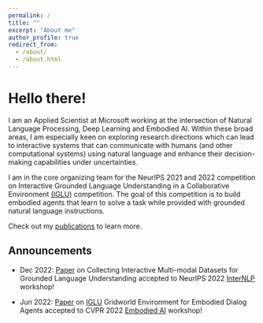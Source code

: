 ```yaml
---
permalink: /
title: ""
excerpt: "About me"
author_profile: true
redirect_from: 
  - /about/
  - /about.html
---
```




Hello there!
======
I am an Applied Scientist at Microsoft working at the intersection of Natural Language Processing, Deep Learning and Embodied AI. Within these broad areas, I am especially keen on exploring research directions which can lead to interactive systems that can communicate with humans (and other computational systems) using natural language and enhance their decision-making capabilities under uncertainties. 

I am in the core organizing team for the NeurIPS 2021 and 2022 competition on Interactive Grounded Language Understanding in a Collaborative Environment [(IGLU)](https://www.iglu-contest.net/) competition. The goal of this competition is to build embodied agents that learn to solve a task while provided with grounded natural language instructions.

Check out my [publications](https://shresh02.github.io/publications/) to learn more.


Announcements
------

* Dec 2022: [Paper](https://arxiv.org/pdf/2211.06552.pdf) on Collecting Interactive Multi-modal Datasets for Grounded Language Understanding accepted to NeurIPS 2022 [InterNLP](https://internlp.github.io/) workshop! 


* Jun 2022: [Paper](https://arxiv.org/pdf/2206.00142.pdf) on [IGLU](https://www.iglu-contest.net/) Gridworld Environment for Embodied Dialog Agents accepted to CVPR 2022 [Embodied AI](https://embodied-ai.org/) workshop!
